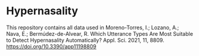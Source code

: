 # Hypernasality

This repository contains all data used in Moreno-Torres, I.; Lozano, A.; Nava, E.; Bermúdez-de-Alvear, R. Which Utterance Types Are Most Suitable to Detect Hypernasality Automatically? Appl. Sci. 2021, 11, 8809. https://doi.org/10.3390/app11198809
